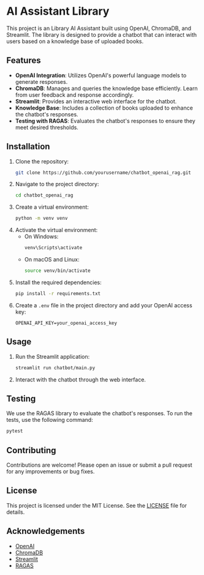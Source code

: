# AI Assistant Library

This project is an Library AI Assistant built using OpenAI, ChromaDB, and Streamlit. The library is designed to provide a chatbot that can interact with users based on a knowledge base of uploaded books.

## Features

- **OpenAI Integration**: Utilizes OpenAI's powerful language models to generate responses.
- **ChromaDB**: Manages and queries the knowledge base efficiently. Learn from user feedback and response accordingly.
- **Streamlit**: Provides an interactive web interface for the chatbot.
- **Knowledge Base**: Includes a collection of books uploaded to enhance the chatbot's responses.
- **Testing with RAGAS**: Evaluates the chatbot's responses to ensure they meet desired thresholds.

## Installation

1. Clone the repository:
    ```bash
    git clone https://github.com/yourusername/chatbot_openai_rag.git
    ```
2. Navigate to the project directory:
    ```bash
    cd chatbot_openai_rag
    ```
3. Create a virtual environment:
    ```bash
    python -m venv venv
    ```
4. Activate the virtual environment:
    - On Windows:
        ```bash
        venv\Scripts\activate
        ```
    - On macOS and Linux:
        ```bash
        source venv/bin/activate
        ```
5. Install the required dependencies:
    ```bash
    pip install -r requirements.txt
    ```
6. Create a `.env` file in the project directory and add your OpenAI access key:
    ```plaintext
    OPENAI_API_KEY=your_openai_access_key
    ```

## Usage

1. Run the Streamlit application:
    ```bash
    streamlit run chatbot/main.py
    ```
2. Interact with the chatbot through the web interface.

## Testing

We use the RAGAS library to evaluate the chatbot's responses. To run the tests, use the following command:
```bash
pytest
```

## Contributing

Contributions are welcome! Please open an issue or submit a pull request for any improvements or bug fixes.

## License

This project is licensed under the MIT License. See the [LICENSE](LICENSE) file for details.

## Acknowledgements

- [OpenAI](https://openai.com/)
- [ChromaDB](https://chromadb.com/)
- [Streamlit](https://streamlit.io/)
- [RAGAS](https://github.com/yourusername/ragas)
